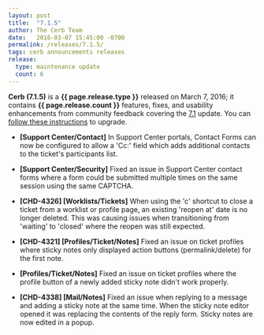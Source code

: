 ```yaml
---
layout: post
title:  "7.1.5"
author: The Cerb Team
date:   2016-03-07 15:45:00 -0700
permalink: /releases/7.1.5/
tags: cerb announcements releases
release:
  type: maintenance update
  count: 6
---
```


**Cerb (7.1.5)** is a **{{ page.release.type }}** released on March 7, 2016; it contains **{{ page.release.count }}** features, fixes, and usability enhancements from community feedback covering the [7.1](/releases/7.1/) update.  You can [follow these instructions](/docs/upgrading/) to upgrade.

* **[Support Center/Contact]** In Support Center portals, Contact Forms can now be configured to allow a 'Cc:' field which adds additional contacts to the ticket's participants list.

* **[Support Center/Security]** Fixed an issue in Support Center contact forms where a form could be submitted multiple times on the same session using the same CAPTCHA.

* **[CHD-4326] [Worklists/Tickets]** When using the 'c' shortcut to close a ticket from a worklist or profile page, an existing 'reopen at' date is no longer deleted.  This was causing issues when transitioning from 'waiting' to 'closed' where the reopen was still expected.

* **[CHD-4321] [Profiles/Ticket/Notes]** Fixed an issue on ticket profiles where sticky notes only displayed action buttons (permalink/delete) for the first note.

* **[Profiles/Ticket/Notes]** Fixed an issue on ticket profiles where the profile button of a newly added sticky note didn't work properly.

* **[CHD-4338] [Mail/Notes]** Fixed an issue when replying to a message and adding a sticky note at the same time. When the sticky note editor opened it was replacing the contents of the reply form. Sticky notes are now edited in a popup.


